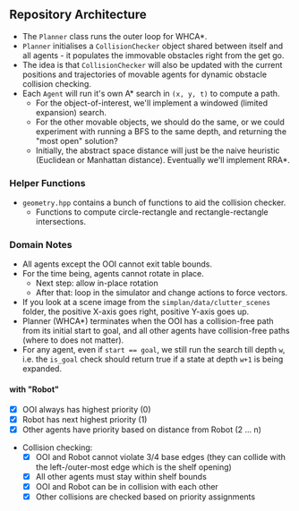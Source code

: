 ## Repository Architecture
- The `Planner` class runs the outer loop for WHCA*.
- `Planner` initialises a `CollisionChecker` object shared between itself and
all agents - it populates the immovable obstacles right from the get go.
- The idea is that `CollisionChecker` will also be updated with the current
positions and trajectories of movable agents for dynamic obstacle collision
checking.
- Each `Agent` will run it's own A\* search in `(x, y, t)` to compute a path.
	- For the object-of-interest, we'll implement a windowed
	(limited expansion) search.
	- For the other movable objects, we should do the same, or we could
	experiment with running a BFS to the same depth, and returning the
	"most open" solution?
	- Initially, the abstract space distance will just be the naive heuristic
	(Euclidean or Manhattan distance). Eventually we'll implement RRA\*.

### Helper Functions
- `geometry.hpp` contains a bunch of functions to aid the collision checker.
	- Functions to compute circle-rectangle and rectangle-rectangle
	intersections.

### Domain Notes
- All agents except the OOI cannot exit table bounds.
- For the time being, agents cannot rotate in place.
	- Next step: allow in-place rotation
	- After that: loop in the simulator and change actions to force vectors.
- If you look at a scene image from the `simplan/data/clutter_scenes` folder,
the positive X-axis goes right, positive Y-axis goes up.
- Planner (WHCA\*) terminates when the OOI has a collision-free path from its
initial start to goal, and all other agents have collision-free paths (where to
does not matter).
- For any agent, even if `start == goal`, we still run the search till depth
`w`, i.e. the `is_goal` check should return true if a state at depth `w+1` is
being expanded.

#### with "Robot"
- [x] OOI always has highest priority (0)
- [x] Robot has next highest priority (1)
- [x] Other agents have priority based on distance from Robot (2 ... n)
- Collision checking:
	- [x] OOI and Robot cannot violate 3/4 base edges (they can collide with
	the left-/outer-most edge which is the shelf opening)
	- [x] All other agents must stay within shelf bounds
	- [x] OOI and Robot can be in collision with each other
	- [x] Other collisions are checked based on priority assignments
